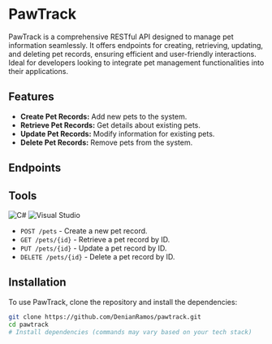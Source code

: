 # PawTrack

PawTrack is a comprehensive RESTful API designed to manage pet information seamlessly. It offers endpoints for creating, retrieving, updating, and deleting pet records, ensuring efficient and user-friendly interactions. Ideal for developers looking to integrate pet management functionalities into their applications.

## Features

- **Create Pet Records:** Add new pets to the system.
- **Retrieve Pet Records:** Get details about existing pets.
- **Update Pet Records:** Modify information for existing pets.
- **Delete Pet Records:** Remove pets from the system.

## Endpoints

## Tools
![C#](https://img.shields.io/badge/C%23-51375e?logo=c-sharp&logoColor=white&style=for-the-badge) ![Visual Studio](https://img.shields.io/badge/Visual%20Studio-5C2D91.svg?style=for-the-badge&logo=visual-studio&logoColor=white)
- `POST /pets` - Create a new pet record.
- `GET /pets/{id}` - Retrieve a pet record by ID.
- `PUT /pets/{id}` - Update a pet record by ID.
- `DELETE /pets/{id}` - Delete a pet record by ID.

## Installation

To use PawTrack, clone the repository and install the dependencies:

```sh
git clone https://github.com/DenianRamos/pawtrack.git
cd pawtrack
# Install dependencies (commands may vary based on your tech stack)

